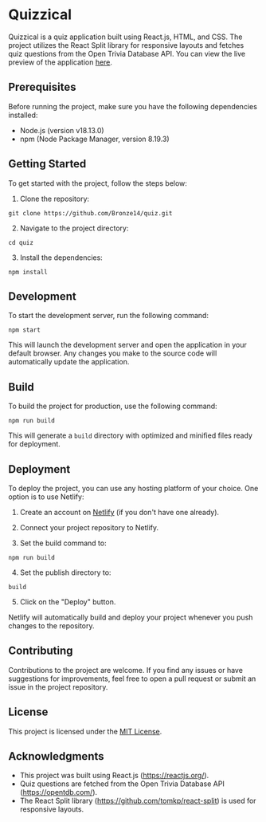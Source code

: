 # Quizzical

Quizzical is a quiz application built using React.js, HTML, and CSS. The project utilizes the React Split library for responsive layouts and fetches quiz questions from the Open Trivia Database API. You can view the live preview of the application [here](https://quizzl.netlify.app/).

## Prerequisites

Before running the project, make sure you have the following dependencies installed:

- Node.js (version v18.13.0)
- npm (Node Package Manager, version 8.19.3)

## Getting Started

To get started with the project, follow the steps below:

1. Clone the repository:

```
git clone https://github.com/Bronze14/quiz.git
```

2. Navigate to the project directory:

```
cd quiz
```

3. Install the dependencies:

```
npm install
```

## Development

To start the development server, run the following command:

```
npm start
```

This will launch the development server and open the application in your default browser. Any changes you make to the source code will automatically update the application.

## Build

To build the project for production, use the following command:

```
npm run build
```

This will generate a `build` directory with optimized and minified files ready for deployment.

## Deployment

To deploy the project, you can use any hosting platform of your choice. One option is to use Netlify:

1. Create an account on [Netlify](https://www.netlify.com/) (if you don't have one already).

2. Connect your project repository to Netlify.

3. Set the build command to:

```
npm run build
```

4. Set the publish directory to:

```
build
```

5. Click on the "Deploy" button.

Netlify will automatically build and deploy your project whenever you push changes to the repository.

## Contributing

Contributions to the project are welcome. If you find any issues or have suggestions for improvements, feel free to open a pull request or submit an issue in the project repository.

## License

This project is licensed under the [MIT License](LICENSE).

## Acknowledgments

- This project was built using React.js (https://reactjs.org/).
- Quiz questions are fetched from the Open Trivia Database API (https://opentdb.com/).
- The React Split library (https://github.com/tomkp/react-split) is used for responsive layouts.
